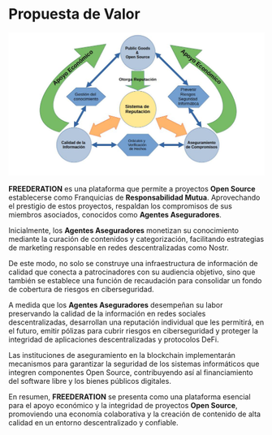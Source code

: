 # Propuesta de Valor

![Propuesta de Valor](../img/value_proposal_chart.jpg)

**FREEDERATION** es una plataforma que permite a proyectos **Open Source** establecerse como Franquicias de **Responsabilidad Mutua**. Aprovechando el prestigio de estos proyectos, respaldan los compromisos de sus miembros asociados, conocidos como **Agentes Aseguradores**.

Inicialmente, los **Agentes Aseguradores** monetizan su conocimiento mediante la curación de contenidos y categorización, facilitando estrategias de marketing responsable en redes descentralizadas como Nostr.

De este modo, no solo se construye una infraestructura de información de calidad que conecta a patrocinadores con su audiencia objetivo, sino que también se establece una función de recaudación para consolidar un fondo de cobertura de riesgos en ciberseguridad.

A medida que los **Agentes Aseguradores** desempeñan su labor preservando la calidad de la información en redes sociales descentralizadas, desarrollan una reputación individual que les permitirá, en el futuro, emitir pólizas para cubrir riesgos en ciberseguridad y proteger la integridad de aplicaciones descentralizadas y protocolos DeFi.

Las instituciones de aseguramiento en la blockchain implementarán mecanismos para garantizar la seguridad de los sistemas informáticos que integren componentes Open Source, contribuyendo así al financiamiento del software libre y los bienes públicos digitales.

En resumen, **FREEDERATION** se presenta como una plataforma esencial para el apoyo económico y la integridad de proyectos **Open Source**, promoviendo una economía colaborativa y la creación de contenido de alta calidad en un entorno descentralizado y confiable.
